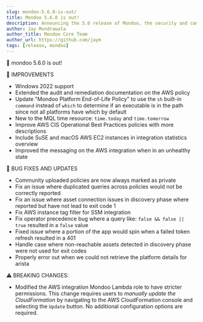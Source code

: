 ```yaml
---
slug: mondoo-5.6.0-is-out/
title: Mondoo 5.6.0 is out!
description: Announcing the 5.6 release of Mondoo, the security and compliance platform that prioritizes risks that matter most in your infrastructure.
author: Jay Mundrawala
author_title: Mondoo Core Team
author_url: https://github.com/jaym
tags: [release, mondoo]
---
```


🥳 mondoo 5.6.0 is out!

🧹 IMPROVEMENTS

- Windows 2022 support
- Extended the audit and remediation documentation on the AWS policy
- Update "Mondoo Platform End-of-Life Policy" to use the `sh` built-in `command` instead of `which` to determine if an executable is in the path since not all platforms have which by default
- New to the MQL time resource: `time.today` and `time.tomorrow`
- Improve AWS CIS Operational Best Practices policies with more descriptions
- Include SuSE and macOS AWS EC2 instances in integration statistics overview
- Improved the messaging on the AWS integration when in an unhealthy state

🐛 BUG FIXES AND UPDATES

- Community uploaded policies are now always marked as private
- Fix an issue where duplicated queries across policies would not be correctly reported
- Fix an issue where asset connection issues in discovery phase where reported but have not lead to exit code 1
- Fix AWS instance tag filter for SSM integration
- Fix operator precedence bug where a query like: `false && false || true` resulted in a `false` value
- Fixed issue where a portion of the app would spin when a failed token refresh resulted in a 401
- Handle case where non-reachable assets detected in discovery phase were not used for exit codes
- Properly error out when we could not retrieve the platform details for arista

⚠️ BREAKING CHANGES:

- Modified the AWS integration Mondoo Lambda role to have stricter permissions. This change requires users to _manually update the CloudFormation_ by navigating to the AWS CloudFormation console and selecting the `Update` button. No additional configuration options are required.
